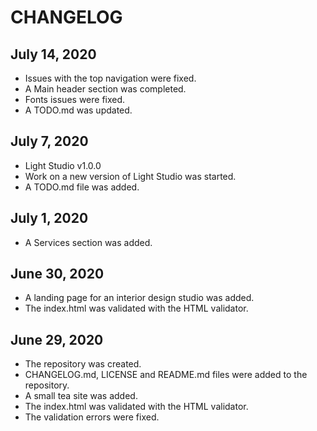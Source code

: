 # CHANGELOG

## July 14, 2020
- Issues with the top navigation were fixed.
- A Main header section was completed.
- Fonts issues were fixed.
- A TODO.md was updated.

## July 7, 2020
- Light Studio v1.0.0
- Work on a new version of Light Studio was started.
- A TODO.md file was added.

## July 1, 2020
- A Services section was added.

## June 30, 2020
- A landing page for an interior design studio was added.
- The index.html was validated with the HTML validator.

## June 29, 2020
- The repository was created.
- CHANGELOG.md, LICENSE and README.md files were added to the repository.
- A small tea site was added.
- The index.html was validated with the HTML validator.
- The validation errors were fixed.
